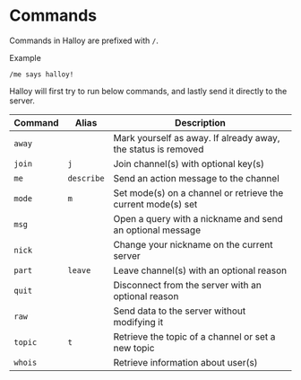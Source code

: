 # Commands

Commands in Halloy are prefixed with `/`.

Example

```
/me says halloy!
```

Halloy will first try to run below commands, and lastly send it directly to the server.

| Command | Alias      | Description                                                   |
|---------|------------|---------------------------------------------------------------|
| `away`  |            | Mark yourself as away. If already away, the status is removed |
| `join`  | `j`        | Join channel(s) with optional key(s)                          |
| `me`    | `describe` | Send an action message to the channel                         |
| `mode`  | `m`        | Set mode(s) on a channel or retrieve the current mode(s) set  |
| `msg`   |            | Open a query with a nickname and send an optional message     |
| `nick`  |            | Change your nickname on the current server                    |
| `part`  | `leave`    | Leave channel(s) with an optional reason                      |
| `quit`  |            | Disconnect from the server with an optional reason            |
| `raw`   |            | Send data to the server without modifying it                  |
| `topic` | `t`        | Retrieve the topic of a channel or set a new topic            |
| `whois` |            | Retrieve information about user(s)                            |
